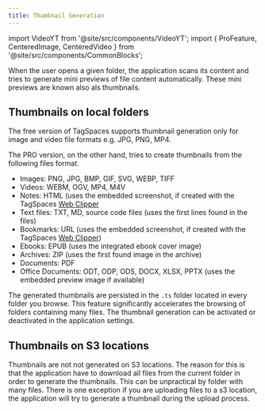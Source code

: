 ```yaml
---
title: Thumbnail Generation
---
```


import VideoYT from '@site/src/components/VideoYT';
import { ProFeature, CenteredImage, CenteredVideo } from '@site/src/components/CommonBlocks';

When the user opens a given folder, the application scans its content and tries to generate mini previews of file content automatically. These mini previews are known also als thumbnails.

## Thumbnails on local folders

The free version of TagSpaces supports thumbnail generation only for image and video file formats e.g. JPG, PNG, MP4.

The PRO version, on the other hand, tries to create thumbnails from the following files format.

- Images: PNG, JPG, BMP, GIF, SVG, WEBP, TIFF
- Videos: WEBM, OGV, MP4, M4V
- Notes: HTML (uses the embedded screenshot, if created with the TagSpaces [Web Clipper](/web-clipper/)
- Text files: TXT, MD, source code files (uses the first lines found in the files)
- Bookmarks: URL (uses the embedded screenshot, if created with the TagSpaces [Web Clipper](/web-clipper/))
- Ebooks: EPUB (uses the integrated ebook cover image)
- Archives: ZIP (uses the first found image in the archive)
- Documents: PDF
- Office Documents: ODT, ODP, ODS, DOCX, XLSX, PPTX (uses the embedded preview image if available)

<CenteredImage
    caption="Showing generated thumbnails in TagSpaces"
    src="/media/tagspaces-thumbnails.png"
    showCaption
  />

The generated thumbnails are persisted in the `.ts` folder located in every folder you browse. This feature significantly accelerates the browsing of folders containing many files. The thumbnail generation can be activated or deactivated in the application settings.

<CenteredImage
    caption="Activating the thumbnails generation in the settings"
    src="/media/tagspaces-thumbnail-generation.png"
    showCaption
  />

## Thumbnails on S3 locations

Thumbnails are not not generated on S3 locations. The reason for this is that the application have to download all files from the current folder in order to generate the thumbnails. This can be unpractical by folder with many files. There is one exception if you are uploading files to a s3 location, the application will try to generate a thumbnail during the upload process.
